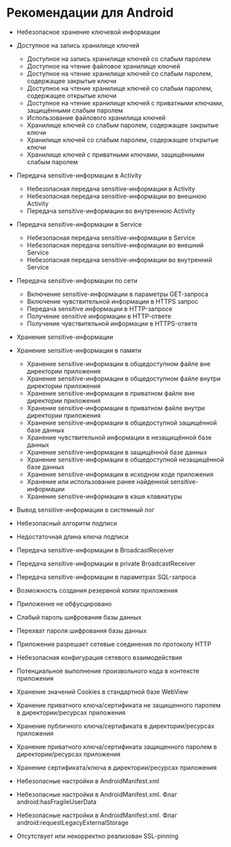 # Рекомендации для Android

* Небезопасное хранение ключевой информации

* Доступное на запись хранилище ключей
    * Доступное на запись хранилище ключей со слабым паролем
    * Доступное на чтение файловое хранилище ключей
    * Доступное на чтение хранилище ключей со слабым паролем, содержащее закрытые ключи
    * Доступное на чтение хранилище ключей со слабым паролем, содержащее открытые ключи
    * Доступное на чтение хранилище ключей с приватными ключами, защищёнными слабым паролем
    * Использование файлового хранилища ключей
    * Хранилище ключей со слабым паролем, содержащее закрытые ключи
    * Хранилище ключей со слабым паролем, содержащее открытые ключи
    * Хранилище ключей с приватными ключами, защищёнными слабым паролем
* Передача sensitive-информации в Activity
    * Небезопасная передача sensitive-информации в Activity
    * Небезопасная передача sensitive-информации во внешнюю Activity
    * Передача sensitive-информации во внутреннюю Activity
* Передача sensitive-информации в Service
    * Небезопасная передача sensitive-информации в Service
    * Небезопасная передача sensitive-информации во внешний Service
    * Небезопасная передача sensitive-информации во внутренний Service
* Передача sensitive-информации по сети
    * Включение sensitive-информации в параметры GET-запроса
    * Включение чувствительной информации в HTTPS запрос
    * Передача sensitive информации в HTTP-запросе
    * Получение sensitive информации в HTTP-ответе
    * Получение чувствительной информации в HTTPS-ответе
* Хранение sensitive-информации
* Хранение sensitive-информации в памяти
    * Хранение sensitive-информации в общедоступном файле вне директории приложения
    * Хранение sensitive-информации в общедоступном файле внутри директории приложения
    * Хранение sensitive-информации в приватном файле вне директории приложения
    * Хранение sensitive-информации в приватном файле внутри директории приложения
    * Хранение sensitive-информации в общедоступной защищённой базе данных
    * Хранение чувствительной информации в незащищённой базе данных
    * Хранение sensitive-информации в защищённой базе данных
    * Хранение sensitive-информации в общедоступной незащищённой базе данных
    * Хранение sensitive-информации в исходном коде приложения
    * Хранение или использование ранее найденной sensitive-информации
    * Хранение sensitive-информации в кэше клавиатуры
* Вывод sensitive-информации в системный лог
* Небезопасный алгоритм подписи
* Недостаточная длина ключа подписи
* Передача sensitive-информации в BroadcastReceiver
* Передача sensitive-информации в private BroadcastReceiver
* Передача sensitive-информации в параметрах SQL-запроса
* Возможность создания резервной копии приложения
* Приложение не обфусцировано
* Слабый пароль шифрования базы данных
* Перехват пароля шифрования базы данных
* Приложение разрешает сетевые соединения по протоколу HTTP
* Небезопасная конфигурация сетевого взаимодействия
* Потенциальное выполнение произвольного кода в контексте приложения
* Хранение значений Cookies в стандартной базе WebView
* Хранение приватного ключа/сертификата не защищенного паролем в директории/ресурсах приложения
* Хранение публичного ключа/сертификата в директории/ресурсах приложения
* Хранение приватного ключа/сертификата защищенного паролем в директории/ресурсах приложения
* Хранение сертификата/ключа в директории/ресурсах приложения
* Небезопасные настройки в AndroidManifest.xml
* Небезопасные настройки в AndroidManifest.xml. Флаг android:hasFragileUserData
* Небезопасные настройки в AndroidManifest.xml. Флаг android:requestLegacyExternalStorage
* Отсутствует или некорректно реализован SSL-pinning